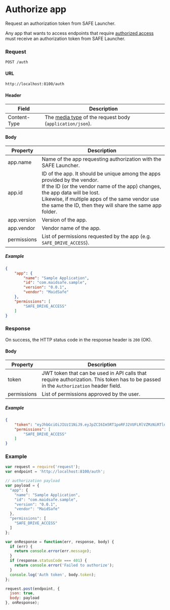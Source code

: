 # Authorize app

Request an authorization token from SAFE Launcher.

Any app that wants to access endpoints that require [authorized access](/auth#authorized-access) must receive an authorization token from SAFE Launcher.

### Request

```
POST /auth
```

#### URL

```
http://localhost:8100/auth
```

#### Header

| Field | Description |
| --- | --- |
| Content-Type | The [media type](https://www.iana.org/assignments/media-types/media-types.xhtml) of the request body (`application/json`). |

#### Body

| Property | Description |
| --- | --- |
| app.name | Name of the app requesting authorization with the SAFE Launcher. |
| app.id | ID of the app. It should be unique among the apps provided by the vendor.<br>If the ID (or the vendor name of the app) changes, the app data will be lost.<br>Likewise, if multiple apps of the same vendor use the same the ID, then they will share the same app folder. |
| app.version | Version of the app. |
| app.vendor | Vendor name of the app. |
| permissions | List of permissions requested by the app (e.g. `SAFE_DRIVE_ACCESS`). |

##### Example

```json
{
	"app": {
		"name": "Sample Application",
		"id": "com.maidsafe.sample",
		"version": "0.0.1",
		"vendor": "MaidSafe"
	},
	"permissions": [
		"SAFE_DRIVE_ACCESS"
	]
}
```

### Response

On success, the HTTP status code in the response header is `200` (OK).

#### Body

| Property | Description |
| --- | --- |
| token | JWT token that can be used in API calls that require authorization. This token has to be passed in the `Authorization` header field. |
| permissions | List of permissions approved by the user. |

##### Example

```json
{
	"token": "eyJhbGciOiJIUzI1NiJ9.eyJpZCI6Im5RT1poRFJ2VUFLRlVZMzNiRTlnQ25VbVVJSkV0Q2lmYk4zYjE1dXZ2TlU9In0.OTKcHQ9VUKYzBXH_MqeWR4UcHFJV-xlllR68UM9l0b4",
	"permissions": [
		"SAFE_DRIVE_ACCESS"
	]
}
```

### Example

```js
var request = require('request');
var endpoint = 'http://localhost:8100/auth';

// authorization payload
var payload = {
  "app": {
    "name": "Sample Application",
    "id": "com.maidsafe.sample",
    "version": "0.0.1",
    "vendor": "MaidSafe"
  },
  "permissions": [
    "SAFE_DRIVE_ACCESS"
  ]
};

var onResponse = function(err, response, body) {
  if (err) {
    return console.error(err.message);
  }
  if (response.statusCode === 401) {
    return console.error('Failed to authorize');
  }
  console.log('Auth token', body.token);
};

request.post(endpoint, {
  json: true,
  body: payload
}, onResponse);
```
